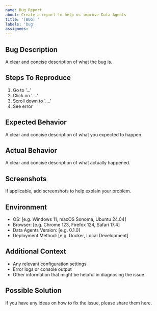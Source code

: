 ```yaml
---
name: Bug Report
about: Create a report to help us improve Data Agents
title: '[BUG] '
labels: 'bug'
assignees: ''
---
```


## Bug Description
A clear and concise description of what the bug is.

## Steps To Reproduce
1. Go to '...'
2. Click on '....'
3. Scroll down to '....'
4. See error

## Expected Behavior
A clear and concise description of what you expected to happen.

## Actual Behavior
A clear and concise description of what actually happened.

## Screenshots
If applicable, add screenshots to help explain your problem.

## Environment
- OS: [e.g. Windows 11, macOS Sonoma, Ubuntu 24.04]
- Browser: [e.g. Chrome 123, Firefox 124, Safari 17.4]
- Data Agents Version: [e.g. 0.1.0]
- Deployment Method: [e.g. Docker, Local Development]

## Additional Context
- Any relevant configuration settings
- Error logs or console output
- Other information that might be helpful in diagnosing the issue

## Possible Solution
If you have any ideas on how to fix the issue, please share them here.
